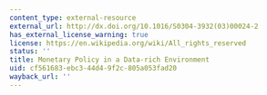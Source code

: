 ```yaml
---
content_type: external-resource
external_url: http://dx.doi.org/10.1016/S0304-3932(03)00024-2
has_external_license_warning: true
license: https://en.wikipedia.org/wiki/All_rights_reserved
status: ''
title: Monetary Policy in a Data-rich Environment
uid: cf561683-ebc3-44d4-9f2c-805a053fad20
wayback_url: ''
---
```

